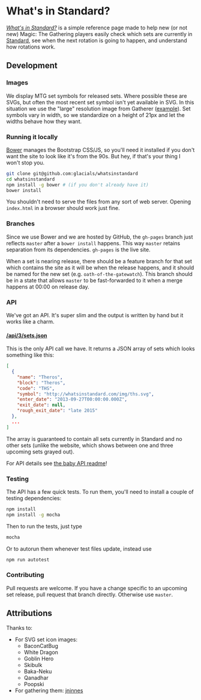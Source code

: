 # What's in Standard?

*[What's in Standard?][0]* is a simple reference page made to help new (or not new) Magic: The Gathering players easily
check which sets are currently in [Standard][1], see when the next rotation is going to happen, and understand how
rotations work.

## Development

### Images

We display MTG set symbols for released sets. Where possible these are SVGs, but often the most recent set symbol isn't
yet available in SVG. In this situation we use the "large" resolution image from Gatherer ([example][3]). Set symbols
vary in width, so we standardize on a height of 21px and let the widths behave how they want.

### Running it locally

[Bower][4] manages the Bootstrap CSS/JS, so you'll need it installed if you don't want the site to look like it's from
the 90s. But hey, if that's your thing I won't stop you.

```bash
git clone git@github.com:glacials/whatsinstandard
cd whatsinstandard
npm install -g bower # (if you don't already have it)
bower install
```

You shouldn't need to serve the files from any sort of web server. Opening `index.html` in a browser should work just
fine.

### Branches

Since we use Bower and we are hosted by GitHub, the `gh-pages` branch just reflects `master` after a `bower install`
happens. This way `master` retains separation from its dependencies. `gh-pages` is the live site.

When a set is nearing release, there should be a feature branch for that set which contains the site as it will be when
the release happens, and it should be named for the new set (e.g. `oath-of-the-gatewatch`). This branch should be in a state
that allows `master` to be fast-forwarded to it when a merge happens at 00:00 on release day.

### API

We've got an API. It's super slim and the output is written by hand but it works like a charm.

#### [/api/3/sets.json][5]

This is the only API call we have. It returns a JSON array of sets which looks something like this:

```json
[
  {
    "name": "Theros",
    "block": "Theros",
    "code": "THS",
    "symbol": "http://whatsinstandard.com/img/ths.svg",
    "enter_date": "2013-09-27T00:00:00.000Z",
    "exit_date": null,
    "rough_exit_date": "late 2015"
  },
  ...
]
```

The array is guaranteed to contain all sets currently in Standard and no other sets (unlike the website, which shows
between one and three upcoming sets grayed out).

For API details see [the baby API readme][6]!

### Testing
The API has a few quick tests. To run them, you'll need to install a couple of testing dependencies:

```bash
npm install
npm install -g mocha
```

Then to run the tests, just type

```bash
mocha
```

Or to autorun them whenever test files update, instead use

```bash
npm run autotest
```

[mocha]: https://github.com/mochajs/mocha

### Contributing

Pull requests are welcome. If you have a change specific to an upcoming set release, pull request that branch directly.
Otherwise use `master`.

## Attributions

Thanks to:

* For SVG set icon images:
  * BaconCatBug
  * White Dragon
  * Goblin Hero
  * Skibulk
  * Baka-Neku
  * Qanadhar
  * Poopski
* For gathering them: [jninnes][7]

[0]: http://whatsinstandard.com/
[1]: http://www.wizards.com/magic/magazine/article.aspx?x=judge/resources/sfrstandard
[2]: http://mtgimage.com/
[3]: http://gatherer.wizards.com/Handlers/Image.ashx?type=symbol&set=RTR&size=large&rarity=C
[4]: https://github.com/bower/bower
[5]: http://whatsinstandard.com/api/3/sets.json
[6]: https://github.com/glacials/whatsinstandard/blob/master/api
[7]: https://github.com/jninnes/mtgicons
